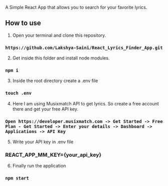 A Simple React App that allows you to search for your favorite lyrics.

## How to use

1. Open your terminal and clone this repository.

### `https://github.com/Lakshya-Saini/React_Lyrics_Finder_App.git`

2. Get inside this folder and install node modules.

### `npm i`

3. Inside the root directory create a .env file

### `touch .env`

4. Here I am using Musixmatch API to get lyrics. So create a free account there and get your free API key.

### `Open https://developer.musixmatch.com -> Get Started -> Free Plan - Get Started -> Enter your details -> Dashboard -> Applications -> API Key`

5. Write your API key in .env file

### REACT_APP_MM_KEY={your_api_key}

6. Finally run the application

### `npm start`
